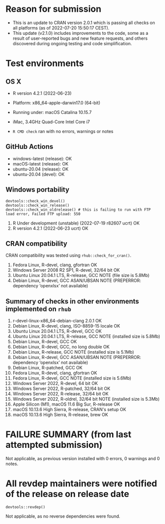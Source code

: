 # Reason for submission
* This is an update to CRAN version 2.0.1 which is passing all checks on all platforms (as of 2022-07-20 15:50:17 CEST).
* This update (v2.1.0) includes improvements to the code, some as a result of user-reported bugs and new feature requests, and others discovered during ongoing testing and code simplification. 


# Test environments

## OS X
* R version 4.2.1 (2022-06-23)
* Platform: x86_64-apple-darwin17.0 (64-bit)
* Running under: macOS Catalina 10.15.7
* iMac, 3.4GHz Quad-Core Intel Core i7

* `R CMD check` ran with no errors, warnings or notes


## GitHub Actions
* windows-latest (release): OK 
* macOS-latest (release):  OK
* ubuntu-20.04 (release): OK
* ubuntu-20.04 (devel): OK


## Windows portability
```
devtools::check_win_devel()
devtools::check_win_release()
devtools::check_win_oldrelease() # this is failing to run with FTP load error, Failed FTP upload: 550
```

1.   R Under development (unstable) (2022-07-19 r82607 ucrt)  OK
1.   R version 4.2.1 (2022-06-23 ucrt)                        OK



## CRAN compatibility
CRAN compatibility was tested using `rhub::check_for_cran()`.

1.    Fedora Linux, R-devel, clang, gfortran          OK
1.    Windows Server 2008 R2 SP1, R-devel, 32/64 bit           OK
1.    Ubuntu Linux 20.04.1 LTS, R-release, GCC     NOTE (file size is 5.8Mb)
1.    Debian Linux, R-devel, GCC ASAN/UBSAN        NOTE (PREPERROR: dependency ‘openxlsx’ not available)



## Summary of checks in other environments implemented on `rhub`

1.  r-devel-linux-x86_64-debian-clang 	2.0.1 	       OK 	
1.  Debian Linux, R-devel, clang, ISO-8859-15 locale   OK
1.  Ubuntu Linux 20.04.1 LTS, R-devel, GCC             OK
1.  Ubuntu Linux 20.04.1 LTS, R-release, GCC           NOTE (installed size is  5.8Mb)
1.  Debian Linux, R-devel, GCC                         OK
1.  Debian Linux, R-devel, GCC, no long double         OK
1.  Debian Linux, R-release, GCC                       NOTE (installed size is  5.1Mb)
1.  Debian Linux, R-devel, GCC ASAN/UBSAN              NOTE (PREPERROR: dependency ‘openxlsx’ not available)
1.  Debian Linux, R-patched, GCC                       OK
1.  Fedora Linux, R-devel, clang, gfortran             OK
1.  Fedora Linux, R-devel, GCC                         NOTE (installed size is  5.6Mb)
1.  Windows Server 2022, R-devel, 64 bit               OK
1.  Windows Server 2022, R-patched, 32/64 bit          OK
1.  Windows Server 2022, R-release, 32/64 bit          OK
1.  Windows Server 2022, R-oldrel, 32/64 bit           NOTE (installed size is  5.3Mb)
1.  Apple Silicon (M1), macOS 11.6 Big Sur, R-release  OK
1.  macOS 10.13.6 High Sierra, R-release, CRAN's setup OK
1.  macOS 10.13.6 High Sierra, R-release, brew         OK



# FAILURE SUMMARY (from last attempted submission)
Not applicable, as previous version installed with 0 errors, 0 warnings and 0 notes.

# All revdep maintainers were notified of the release on release date
```
devtools::revdep()
```
Not applicable, as no reverse dependencies were found.

